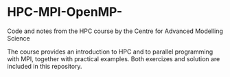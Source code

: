 # HPC-MPI-OpenMP-
Code and notes from the HPC course by the Centre for Advanced Modelling Science

The course provides an introduction to HPC and to parallel programming with MPI, together with practical examples. Both exercizes and solution are included in this repository.
